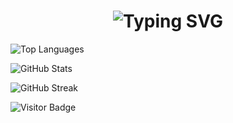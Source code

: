 <h1 align="center">
  <img src="https://readme-typing-svg.herokuapp.com?font=Roboto+Mono&weight=bold&size=30&pause=1000&color=00FF00&center=true&vCenter=true&width=435&lines=ML+Researcher;Python+Expert;Research+Enthusiast;Specialized+in+Machine+Learning" alt="Typing SVG" />
</h1>



![Top Languages](https://github-readme-stats.vercel.app/api/top-langs/?username=tanzinabdul&layout=compact&theme=radical)


![GitHub Stats](https://github-readme-stats.vercel.app/api?username=tanzinabdul&show_icons=true&theme=radical)

![GitHub Streak](https://streak-stats.demolab.com/?user=yourusername&theme=radical)


![Visitor Badge](https://visitor-badge.laobi.icu/badge?page_id=tanzinabdul.tanzinabdul)

